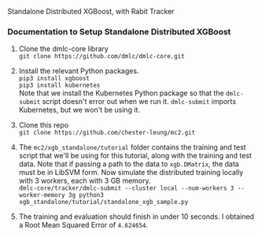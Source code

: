Standalone Distributed XGBoost, with Rabit Tracker

### Documentation to Setup Standalone Distributed XGBoost 
1. Clone the dmlc-core library <br>
`git clone https://github.com/dmlc/dmlc-core.git`

2. Install the relevant Python packages. <br>
`pip3 install xgboost` <br>
`pip3 install kubernetes` <br>
Note that we install the Kubernetes Python package so that the `dmlc-submit` script doesn't error out when we run it. `dmlc-submit` imports Kubernetes, but we won't be using it.

3. Clone this repo <br>
`git clone https://github.com/chester-leung/mc2.git`

4. The `mc2/xgb_standalone/tutorial` folder contains the training and test script that we'll be using for this tutorial, along with the training and test data. Note that if passing a path to the data to `xgb.DMatrix`, the data must be in LibSVM form. Now simulate the distributed training locally with 3 workers, each with 3 GB memory. <br>
`dmlc-core/tracker/dmlc-submit --cluster local --num-workers 3 --worker-memory 3g python3 xgb_standalone/tutorial/standalone_xgb_sample.py`

5. The training and evaluation should finish in under 10 seconds. I obtained a Root Mean Squared Error of `4.624654`.


